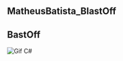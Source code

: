 ## MatheusBatista_BlastOff

## BastOff

![Gif C#](https://gifsdefisica.files.wordpress.com/2015/03/pendulo-simples.gif)
